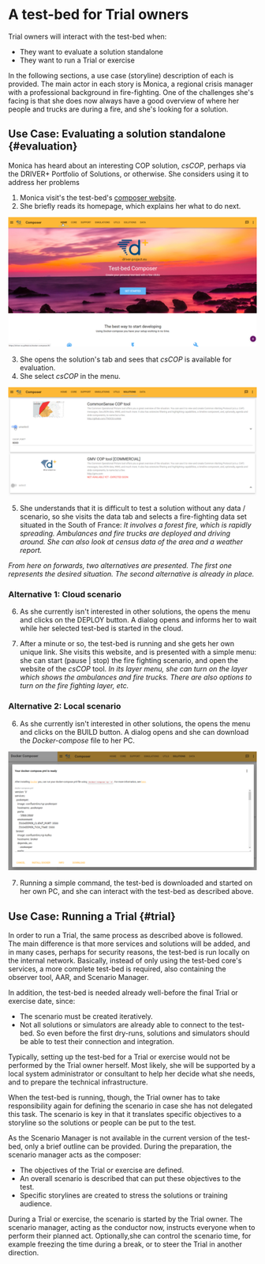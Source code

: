 # A test-bed for Trial owners

Trial owners will interact with the test-bed when:
- They want to evaluate a solution standalone
- They want to run a Trial or exercise

In the following sections, a use case (storyline) description of each is provided. The main actor in each story is Monica, a regional crisis manager with a professional background in fire-fighting. One of the challenges she's facing is that she does now always have a good overview of where her people and trucks are during a fire, and she's looking for a solution.

## Use Case: Evaluating a solution standalone {#evaluation}

Monica has heard about an interesting COP solution, *csCOP*, perhaps via the DRIVER+ Portfolio of Solutions, or otherwise. She considers using it to address her problems

1. Monica visit's the test-bed's [composer website](https://driver-eu.github.io/docker-composer).
2. She briefly reads its homepage, which explains her what to do next.

![Test-bed composer - home](img/test-bed-composer-home.png)

3. She opens the solution's tab and sees that *csCOP* is available for evaluation.
4. She select *csCOP* in the menu.

![Test-bed composer - solutions](img/test-bed-composer-solutions.png)

5. She understands that it is difficult to test a solution without any data / scenario, so she visits the data tab and selects a fire-fighting data set situated in the South of France: *It involves a forest fire, which is rapidly spreading. Ambulances and fire trucks are deployed and driving around. She can also look at census data of the area and a weather report.*

*From here on forwards, two alternatives are presented. The first one represents the desired situation. The second alternative is already in place.*

### Alternative 1: Cloud scenario

6. As she currently isn't interested in other solutions, the opens the menu and clicks on the DEPLOY button. A dialog opens and informs her to wait while her selected test-bed is started in the cloud.

7. After a minute or so, the test-bed is running and she gets her own unique link. She visits this website, and is presented with a simple menu: she can start (pause | stop) the fire fighting scenario, and open the website of the *csCOP* tool. *In its layer menu, she can turn on the layer which shows the ambulances and fire trucks. There are also options to turn on the fire fighting layer, etc.*

### Alternative 2: Local scenario

6. As she currently isn't interested in other solutions, the opens the menu and clicks on the BUILD button. A dialog opens and she can download the *Docker-compose* file to her PC.

![Test-bed composer - solutions](img/test-bed-composer-download.png)

7. Running a simple command, the test-bed is downloaded and started on her own PC, and she can interact with the test-bed as described above.

## Use Case: Running a Trial {#trial}

In order to run a Trial, the same process as described above is followed. The main difference is that more services and solutions will be added, and in many cases, perhaps for security reasons, the test-bed is run locally on the internal network. Basically, instead of only using the test-bed core's services, a more complete test-bed is required, also containing the observer tool, AAR, and Scenario Manager.

In addition, the test-bed is needed already well-before the final Trial or exercise date, since:
- The scenario must be created iteratively.
- Not all solutions or simulators are already able to connect to the test-bed. So even before the first dry-runs, solutions and simulators should be able to test their connection and integration.

Typically, setting up the test-bed for a Trial or exercise would not be performed by the Trial owner herself. Most likely, she will be supported by a local system administrator or consultant to help her decide what she needs, and to prepare the technical infrastructure.

When the test-bed is running, though, the Trial owner has to take responsibility again for defining the scenario in case she has not delegated this task. The scenario is key in that it translates specific objectives to a storyline so the solutions or people can be put to the test.

As the Scenario Manager is not available in the current version of the test-bed, only a brief outline can be provided. During the preparation, the scenario manager acts as the composer:
- The objectives of the Trial or exercise are defined.
- An overall scenario is described that can put these objectives to the test.
- Specific storylines are created to stress the solutions or training audience.

During a Trial or exercise, the scenario is started by the Trial owner. The scenario manager, acting as the conductor now, instructs everyone when to perform their planned act. Optionally,she can control the scenario time, for example freezing the time during a break, or to steer the Trial in another direction.
